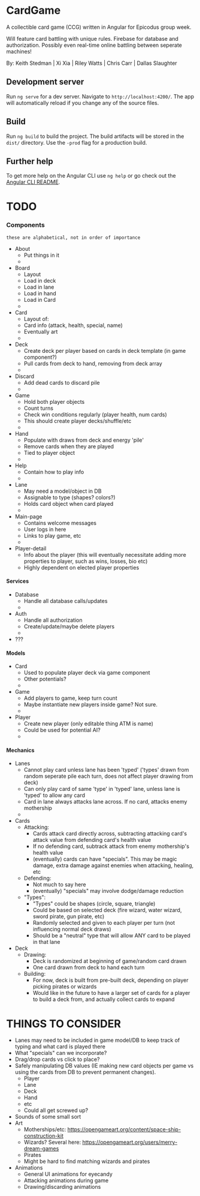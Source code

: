 # CardGame

A collectible card game (CCG) written in Angular for Epicodus group week.

Will feature card battling with unique rules. Firebase for database and authorization. Possibly even real-time online battling between seperate machines!

By: Keith Stedman | Xi Xia | Riley Watts | Chris Carr | Dallas Slaughter

## Development server

Run `ng serve` for a dev server. Navigate to `http://localhost:4200/`. The app will automatically reload if you change any of the source files.

## Build

Run `ng build` to build the project. The build artifacts will be stored in the `dist/` directory. Use the `-prod` flag for a production build.

## Further help

To get more help on the Angular CLI use `ng help` or go check out the [Angular CLI README](https://github.com/angular/angular-cli/blob/master/README.md).


TODO
======

### Components
`these are alphabetical, not in order of importance`
+ About
  + Put things in it
  +
+ Board
  + Layout
  + Load in deck
  + Load in lane
  + Load in hand
  + Load in Card
  +
+ Card
  + Layout of:
  + Card info (attack, health, special, name)
  + Eventually art
  +
+ Deck
  + Create deck per player based on cards in deck template (in game component?)
  + Pull cards from deck to hand, removing from deck array
  +
+ Discard
  + Add dead cards to discard pile
  +
+ Game
  + Hold both player objects
  + Count turns
  + Check win conditions regularly (player health, num cards)
  + This should create player decks/shuffle/etc
  +
+ Hand
  + Populate with draws from deck and energy 'pile'
  + Remove cards when they are played
  + Tied to player object
  +
+ Help
  + Contain how to play info
  +
+ Lane
  + May need a model/object in DB
  + Assignable to type (shapes? colors?)
  + Holds card object when card played
  +
+ Main-page
  + Contains welcome messages
  + User logs in here
  + Links to play game, etc
  +
+ Player-detail
  + Info about the player (this will eventually necessitate adding more properties to player, such as wins, losses, bio etc)
  + Highly dependent on elected player properties


#### Services
+ Database
  + Handle all database calls/updates
  +
+ Auth
  + Handle all authorization
  + Create/update/maybe delete players
  +
+ ???


#### Models
+ Card
  + Used to populate player deck via game component
  + Other potentials?
  +
+ Game
  + Add players to game, keep turn count
  + Maybe instantiate new players inside game? Not sure.
  +
+ Player
  + Create new player (only editable thing ATM is name)
  + Could be used for potential AI?
  +

#### Mechanics
+ Lanes
  + Cannot play card unless lane has been 'typed' ('types' drawn from random seperate pile each turn, does not affect player drawing from deck)
  + Can only play card of same 'type' in 'typed' lane, unless lane is 'typed' to allow any card
  + Card in lane always attacks lane across. If no card, attacks enemy mothership
  +
+ Cards
  + Attacking:
    + Cards attack card directly across, subtracting attacking card's attack value from defending card's health value
    + If no defending card, subtrack attack from enemy mothership's health value
    + (eventually) cards can have "specials". This may be magic damage, extra damage against enemies when attacking, healing, etc
  + Defending:
    + Not much to say here
    + (eventually) "specials" may involve dodge/damage reduction
  + "Types":
    + "Types" could be shapes (circle, square, triangle)
    + Could be based on selected deck (fire wizard, water wizard, sword pirate, gun pirate, etc)
    + Randomly selected and given to each player per turn (not influencing normal deck draws)
    + Should be a "neutral" type that will allow ANY card to be played in that lane
+ Deck
  + Drawing:
    + Deck is randomized at beginning of game/random card drawn
    + One card drawn from deck to hand each turn
  + Building:
    + For now, deck is built from pre-built deck, depending on player picking pirates or wizards
    + Would like in the future to have a larger set of cards for a player to build a deck from, and actually collect cards to expand


THINGS TO CONSIDER
======
+ Lanes may need to be included in game model/DB to keep track of typing and what card is played there
+ What "specials" can we incorporate?
+ Drag/drop cards vs click to place?
+ Safely manipulating DB values (IE making new card objects per game vs using the cards from DB to prevent permanent changes).
  + Player
  + Lane
  + Deck
  + Hand
  + etc
  + Could all get screwed up?
+ Sounds of some small sort
+ Art
  + Motherships/etc: https://opengameart.org/content/space-ship-construction-kit
  + Wizards? Several here: https://opengameart.org/users/merry-dream-games
  + Pirates
  + Might be hard to find matching wizards and pirates
+ Animations
  + General UI animations for eyecandy
  + Attacking animations during game
  + Drawing/discarding animations
